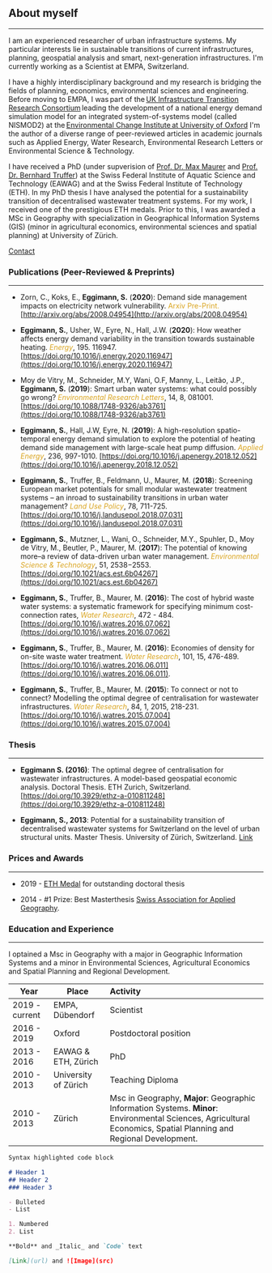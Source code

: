 ## About myself
---
I am an experienced researcher of urban infrastructure systems. My particular interests lie in sustainable transitions of current infrastructures, planning, geospatial analysis and smart, next-generation infrastructures. I'm currently working as a Scientist at EMPA, Switzerland.

I have a highly interdisciplinary background and my research is bridging the fields of planning, economics, environmental sciences and engineering. Before moving to EMPA, I was part of the [UK Infrastructure Transition Research Consortium](https://www.itrc.org.uk/) leading the development of a national energy demand simulation model for an integrated system-of-systems model (called NISMOD2) at the [Environmental Change Institute at University of Oxford](https://www.eci.ox.ac.uk/) I'm the author of a diverse range of peer-reviewed articles in academic journals such as Applied Energy, Water Research, Environmental Research Letters or Environmental Science & Technology.

I have received a PhD (under supverision of [Prof. Dr. Max Maurer](https://www.eawag.ch/en/aboutus/portrait/organisation/staff/profile/max-maurer/show/) and [Prof. Dr. Bernhard Truffer](https://www.eawag.ch/en/aboutus/portrait/organisation/staff/profile/bernhard-truffer/show/)) at the Swiss Federal Institute of Aquatic Science and Technology (EAWAG) and at the Swiss Federal Institute of Technology (ETH). In my PhD thesis I have analysed the potential for a sustainability transition of decentralised wastewater treatment systems. For my work, I received one of the prestigious ETH medals. Prior to this, I was awarded a MSc in Geography with specialization in Geographical Information Systems (GIS) (minor in agricultural economics, environmental sciences and spatial planning) at University of Zürich.

[Contact](https://www.empa.ch/web/egsv)

### Publications (Peer-Reviewed & Preprints)
---

- Zorn, C., Koks, E., **Eggimann, S.** (**2020**): Demand side management impacts on electricity network vulnerability. <span style="color:GoldenRod">Arxiv Pre-Print.</span> [http://arxiv.org/abs/2008.04954](http://arxiv.org/abs/2008.04954)

- **Eggimann, S.**, Usher, W., Eyre, N., Hall, J.W. (**2020**): How weather affects energy demand variability in the transition towards sustainable heating. <span style="color:GoldenRod">*Energy*</span>, 195. 116947. [https://doi.org/10.1016/j.energy.2020.116947](https://doi.org/10.1016/j.energy.2020.116947)

- Moy de Vitry, M., Schneider, M.Y, Wani, O.F, Manny, L., Leitão, J.P., **Eggimann, S.** (**2019**): Smart urban water systems: what could possibly go wrong? <span style="color:GoldenRod">*Environmental Research Letters*</span>, 14, 8, 081001. [https://doi.org/10.1088/1748-9326/ab3761](https://doi.org/10.1088/1748-9326/ab3761)

- **Eggimann, S.**, Hall, J.W, Eyre, N. (**2019**): A high-resolution spatio-temporal energy demand simulation to explore the potential of heating demand side management with large-scale heat pump diffusion. <span style="color:GoldenRod">*Applied Energy*</span>, 236, 997-1010. [https://doi.org/10.1016/j.apenergy.2018.12.052](https://doi.org/10.1016/j.apenergy.2018.12.052)

- **Eggimann, S.**, Truffer, B., Feldmann, U., Maurer, M. (**2018**): Screening European market potentials for small modular wastewater treatment systems – an inroad to sustainability transitions in urban water management? <span style="color:GoldenRod">*Land Use Policy*</span>, 78, 711-725. [https://doi.org/10.1016/j.landusepol.2018.07.031](https://doi.org/10.1016/j.landusepol.2018.07.031)

- **Eggimann, S.**, Mutzner, L., Wani, O., Schneider, M.Y., Spuhler, D., Moy de Vitry, M., Beutler, P., Maurer, M. (**2017**):
The potential of knowing more–a review of data-driven urban water management. <span style="color:GoldenRod">*Environmental Science & Technology*</span>, 51, 2538−2553. [https://doi.org/10.1021/acs.est.6b04267](https://doi.org/10.1021/acs.est.6b04267)

- **Eggimann, S.**, Truffer, B., Maurer, M. (**2016**): The cost of hybrid waste water systems: a systematic framework for specifying minimum cost-connection rates, <span style="color:GoldenRod">*Water Research*</span>, 472 - 484. [https://doi.org/10.1016/j.watres.2016.07.062](https://doi.org/10.1016/j.watres.2016.07.062)

- **Eggimann, S.**, Truffer, B., Maurer, M. (**2016**): Economies of density for on-site waste water treatment. <span style="color:GoldenRod">*Water Research*</span>, 101, 15, 476-489. [https://doi.org/10.1016/j.watres.2016.06.011](https://doi.org/10.1016/j.watres.2016.06.011).

- **Eggimann, S.**, Truffer, B., Maurer, M. (**2015**): To connect or not to connect? Modelling the optimal degree of centralisation for wastewater infrastructures. <span style="color:GoldenRod">*Water Research*</span>,  84, 1, 2015, 218-231. [https://doi.org/10.1016/j.watres.2015.07.004](https://doi.org/10.1016/j.watres.2015.07.004)

### Thesis
---
- **Eggimann S. (2016)**: The optimal degree of centralisation for wastewater infrastructures. A model-based geospatial economic analysis. Doctoral Thesis. ETH Zurich, Switzerland. [https://doi.org/10.3929/ethz-a-010811248](https://doi.org/10.3929/ethz-a-010811248)

- **Eggimann, S., 2013**: Potential for a sustainability transition of decentralised wastewater systems for Switzerland on the level of urban structural units. Master Thesis. University of Zürich, Switzerland. [Link](https://www.eawag.ch/fileadmin/Domain1/Abteilungen/ess/news/2015/2013_thesis_eggimann.pdf)

### Prices and Awards
***
- 2019 - [ETH Medal](https://ethz.ch/en/the-eth-zurich/education/awards/eth-medal.html) for outstanding doctoral thesis

- 2014 - #1 Prize: Best Masterthesis [Swiss Association for Applied Geography](http://www.sgag.ch/).

### Education and Experience
---
I optained a Msc in Geography with a major in Geographic Information Systems and a minor in 
Environmental Sciences, Agricultural Economics and
Spatial Planning and Regional Development.



| Year              |  Place                | Activity     |
| -------------     |  -----                | :-----       |
| 2019 - current    |  EMPA, Dübendorf      | Scientist |
| 2016 - 2019       |  Oxford               | Postdoctoral position |
| 2013 - 2016       | EAWAG & ETH, Zürich   | PhD |
| 2010 - 2013       | University of Zürich  | Teaching Diploma
| 2010 - 2013       | Zürich                | Msc in Geography, **Major**: Geographic Information Systems. **Minor**: Environmental Sciences, Agricultural Economics, Spatial Planning and Regional Development.|


```markdown
Syntax highlighted code block

# Header 1
## Header 2
### Header 3

- Bulleted
- List

1. Numbered
2. List

**Bold** and _Italic_ and `Code` text

[Link](url) and ![Image](src)
```

